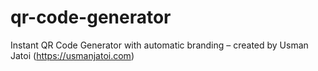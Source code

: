 # qr-code-generator
Instant QR Code Generator with automatic branding – created by Usman Jatoi (https://usmanjatoi.com)
